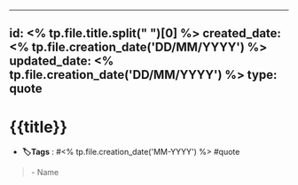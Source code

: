 
---
id: <% tp.file.title.split(" ")[0] %>
created_date: <% tp.file.creation_date('DD/MM/YYYY') %>
updated_date: <% tp.file.creation_date('DD/MM/YYYY') %>
type: quote
---

# {{title}}
- **🏷️Tags** :   #<% tp.file.creation_date('MM-YYYY') %>  #quote

> 
> 
> <div class="signature"> - Name </div>